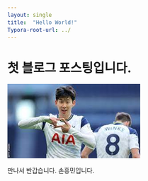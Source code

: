 ```yaml
---
layout: single
title:  "Hello World!"
Typora-root-url: ../
---
```


# 첫 블로그 포스팅입니다.

![Unknown](/images/2023-08-02-first/Unknown.jpeg)

만나서 반갑습니다. 손흥민입니다.

